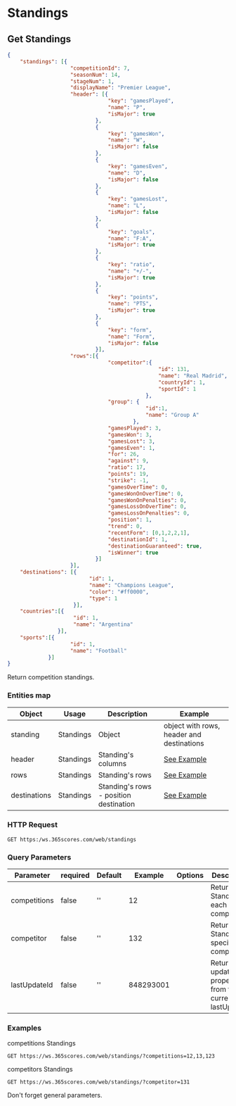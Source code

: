 # Standings

## Get Standings

```json
{
    "standings": [{
                    "competitionId": 7,
                    "seasonNum": 14,
                    "stageNum": 1,
                    "displayName": "Premier League",
                    "header": [{
                                "key": "gamesPlayed",
                                "name": "P",
                                "isMajor": true
                            },
                            {
                                "key": "gamesWon",
                                "name": "W",
                                "isMajor": false
                            },
                            {
                                "key": "gamesEven",
                                "name": "D",
                                "isMajor": false
                            },
                            {
                                "key": "gamesLost",
                                "name": "L",
                                "isMajor": false
                            },
                            {
                                "key": "goals",
                                "name": "F:A",
                                "isMajor": true
                            },
                            {
                                "key": "ratio",
                                "name": "+/-",
                                "isMajor": true
                            },
                            {
                                "key": "points",
                                "name": "PTS",
                                "isMajor": true
                            },
                            {
                                "key": "form",
                                "name": "Form",
                                "isMajor": false
                            }],
                    "rows":[{
                                "competitor":{
                                                "id": 131,
                                                "name": "Real Madrid",
                                                "countryId": 1,
                                                "sportId": 1
                                            },
                                "group": {
                                            "id":1,
                                            "name": "Group A"
                                        },
                                "gamesPlayed": 3,
                                "gamesWon": 3,
                                "gamesLost": 3,
                                "gamesEven": 1,
                                "for": 26,
                                "against": 9,
                                "ratio": 17,
                                "points": 19,
                                "strike": -1,
                                "gamesOverTime": 0,
                                "gamesWonOnOverTime": 0,
                                "gamesWonOnPenalties": 0,
                                "gamesLossOnOverTime": 0,
                                "gamesLossOnPenalties": 0,
                                "position": 1,
                                "trend": 0,
                                "recentForm": [0,1,2,2,1],
                                "destinationId": 1,
                                "destinationGuaranteed": true,
                                "isWinner": true
                            }]
                    }],
    "destinations": [{
                          "id": 1,
                          "name": "Champions League",
                          "color": "#ff0000",
                          "type": 1
                     }],
    "countries":[{
                     "id": 1,
                     "name": "Argentina"
                }],
    "sports":[{
                    "id": 1,
                    "name": "Football"
             }]
}
```

Return competition standings.

### Entities map 

Object | Usage | Description | Example
--------- | ------- | --------- | -----
standing | Standings | Object | object with rows, header and destinations
header | Standings | Standing's columns | [See Example](#header)
rows | Standings | Standing's rows | [See Example](#rows)
destinations | Standings | Standing's rows - position destination | [See Example](#destinations)

### HTTP Request

`GET https:/ws.365scores.com/web/standings`

### Query Parameters

Parameter | required | Default | Example | Options | Description
--------- | ------- | ----------- | --- | ----- | ---------
competitions | false | '' | 12 | | Return Standing for each competition 
competitor | false | '' | 132 | | Return all Standing for specific competitor
lastUpdateId | false | '' | 848293001 | | Return only updated properties from the current lastUpdateId 

### Examples

competitions Standings

`GET https://ws.365scores.com/web/standings/?competitions=12,13,123`

competitors Standings

`GET https://ws.365scores.com/web/standings/?competitor=131`


<aside class="notice">
Don't forget general parameters.
</aside>
